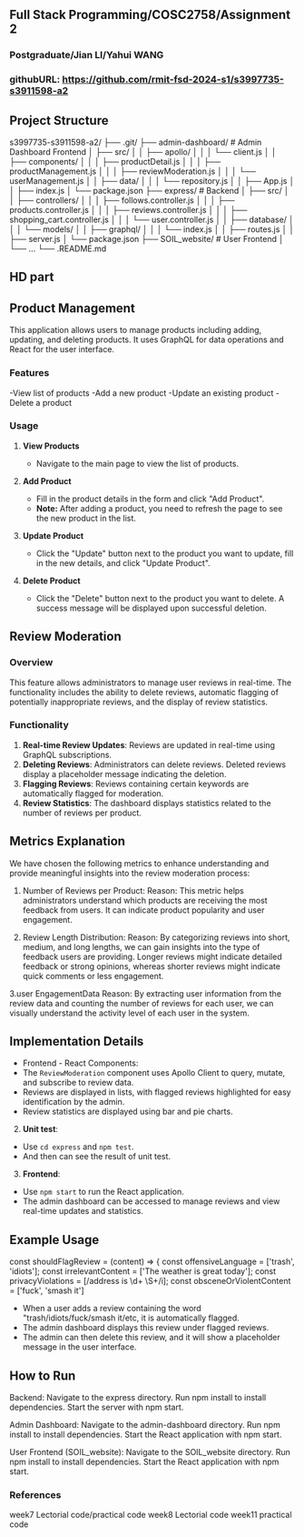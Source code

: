 ## Full Stack Programming/COSC2758/Assignment 2
### Postgraduate/Jian LI/Yahui WANG
### githubURL: https://github.com/rmit-fsd-2024-s1/s3997735-s3911598-a2

## Project Structure
s3997735-s3911598-a2/
├── .git/
├── admin-dashboard/           # Admin Dashboard Frontend
│   ├── src/
│   │   ├── apollo/
│   │   │   └── client.js
│   │   ├── components/
│   │   │   ├── productDetail.js
│   │   │   ├── productManagement.js
│   │   │   ├── reviewModeration.js
│   │   │   └── userManagement.js
│   │   ├── data/
│   │   │   └── repository.js
│   │   ├── App.js
│   │   ├── index.js
│   └── package.json
├── express/                   # Backend
│   ├── src/
│   │   ├── controllers/
│   │   │   ├── follows.controller.js
│   │   │   ├── products.controller.js
│   │   │   ├── reviews.controller.js
│   │   │   ├── shopping_cart.controller.js
│   │   │   └── user.controller.js
│   │   ├── database/
│   │   │   └── models/
│   │   ├── graphql/
│   │   │   └── index.js
│   │   ├── routes.js
│   │   ├── server.js
│   └── package.json
├── SOIL_website/              # User Frontend
│   └── ... 
└── .README.md



## HD part

## Product Management 
This application allows users to manage products including adding, updating, and deleting products. 
It uses GraphQL for data operations and React for the user interface.

### Features
-View list of products
-Add a new product
-Update an existing product
-Delete a product

### Usage
1. **View Products**
    - Navigate to the main page to view the list of products.

2. **Add Product**
    - Fill in the product details in the form and click "Add Product".
    - **Note:** After adding a product, you need to refresh the page to see the new product in the list.

3. **Update Product**
    - Click the "Update" button next to the product you want to update, fill in the new details, and click "Update Product".

4. **Delete Product**
    - Click the "Delete" button next to the product you want to delete. A success message will be displayed upon successful deletion.


## Review Moderation 

### Overview

This feature allows administrators to manage user reviews in real-time. 
The functionality includes the ability to delete reviews, automatic flagging of potentially inappropriate reviews, 
and the display of review statistics.

### Functionality

1. **Real-time Review Updates**: Reviews are updated in real-time using GraphQL subscriptions.
2. **Deleting Reviews**: Administrators can delete reviews. Deleted reviews display a placeholder message indicating the deletion.
3. **Flagging Reviews**: Reviews containing certain keywords are automatically flagged for moderation.
4. **Review Statistics**: The dashboard displays statistics related to the number of reviews per product.


## Metrics Explanation
We have chosen the following metrics to enhance understanding and provide meaningful insights into the review moderation process:

1. Number of Reviews per Product:
Reason: This metric helps administrators understand which products are receiving the most feedback from users.
It can indicate product popularity and user engagement.

2. Review Length Distribution:
Reason: By categorizing reviews into short, medium, and long lengths, we can gain insights into the type of feedback users are providing.
Longer reviews might indicate detailed feedback or strong opinions, whereas shorter reviews might indicate quick comments or less engagement.

3.user EngagementData
Reason: By extracting user information from the review data and counting the number of reviews for each user, we can visually understand the activity level of each user in the system.


## Implementation Details
- Frontend - React Components:
 - The `ReviewModeration` component uses Apollo Client to query, mutate, and subscribe to review data.
 - Reviews are displayed in lists, with flagged reviews highlighted for easy identification by the admin.
 - Review statistics are displayed using bar and pie charts.


2. **Unit test**:
 - Use `cd express` and `npm test`.
 - And then can see the result of unit test.

3. **Frontend**:
 - Use `npm start` to run the React application.
 - The admin dashboard can be accessed to manage reviews and view real-time updates and statistics.

## Example Usage

const shouldFlagReview = (content) => {
    const offensiveLanguage = ['trash', 'idiots'];
    const irrelevantContent = ['The weather is great today'];
    const privacyViolations = [/address is \d+ \S+/i];
    const obsceneOrViolentContent = ['fuck', 'smash it']

- When a user adds a review containing the word "trash/idiots/fuck/smash it/etc, it is automatically flagged.
- The admin dashboard displays this review under flagged reviews.
- The admin can then delete this review, and it will show a placeholder message in the user interface.


## How to Run

Backend:
Navigate to the express directory.
Run npm install to install dependencies.
Start the server with npm start.

Admin Dashboard:
Navigate to the admin-dashboard directory.
Run npm install to install dependencies.
Start the React application with npm start.

User Frontend (SOIL_website):
Navigate to the SOIL_website directory.
Run npm install to install dependencies.
Start the React application with npm start.


### References 
week7 Lectorial code/practical code
week8 Lectorial code
week11 practical code





